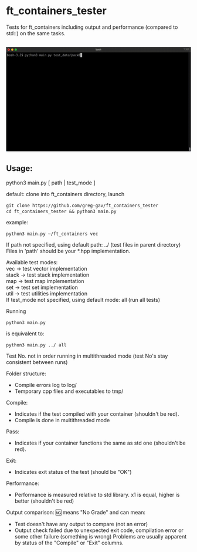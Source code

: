# ft_containers_tester

Tests for ft_containers including output and performance (compared to std::) on the same tasks.

![run_preview](https://github.com/greg-gav/ft_containers_tester/blob/main/sample_run.gif)
---
Usage:
---

python3 main.py [ path | test_mode ]

default: clone into ft_containers directory, launch
```
git clone https://github.com/greg-gav/ft_containers_tester
cd ft_containers_tester && python3 main.py
```

example:
```
python3 main.py ~/ft_containers vec
```
If path not specified, using default path: ../ (test files in parent directory)  
Files in 'path' should be your *.hpp implementation.

Available test modes:  
vec -> test vector implementation  
stack -> test stack implementation  
map -> test map implementation  
set -> test set implementation  
util -> test utilities implementation   
If test_mode not specified, using default mode: all (run all tests)

Running
```
python3 main.py 
```
is equivalent to: 
```
python3 main.py ../ all 
```

Test No. not in order running in multithreaded mode (test No's stay consistent between runs)

Folder structure:
- Compile errors log to log/
- Temporary cpp files and executables to tmp/


Compile:
- Indicates if the test compiled with your container (shouldn't be red).
- Compile is done in multithreaded mode

Pass:
- Indicates if your container functions the same as std one (shouldn't be red).

Exit:
- Indicates exit status of the test (should be "OK")

Performance:
- Performance is measured relative to std library. x1 is equal, higher is better (shouldn't be red)

Output comparison:
🆖 means "No Grade" and can mean:
- Test doesn't have any output to compare (not an error)
- Output check failed due to unexpected exit code, compilation error or some other failure (something is wrong)
Problems are usually apparent by status of the "Compile" or "Exit" columns.
